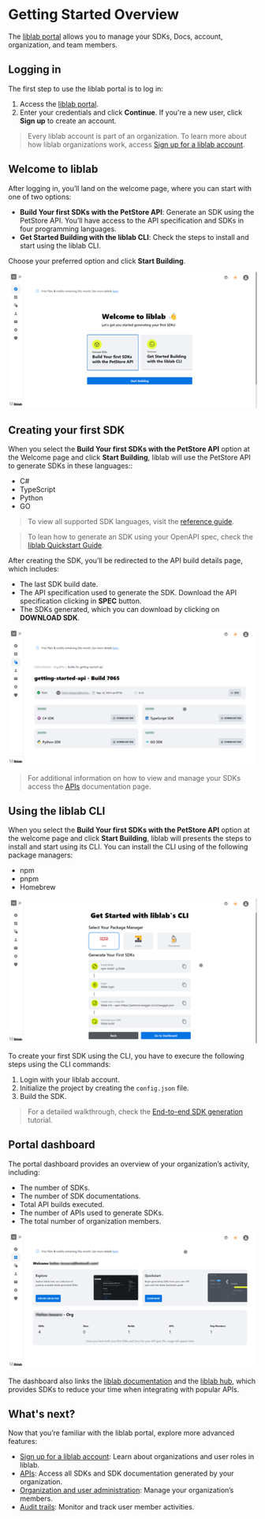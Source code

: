 # Getting Started Overview

The [liblab portal](https://app.liblab.com) allows you to manage your SDKs, Docs, account, organization, and team members.

## Logging in

The first step to use the liblab portal is to log in:

1. Access the [liblab portal](https://app.liblab.com).
2. Enter your credentials and click **Continue**. If you're a new user, click **Sign up** to create an account.

> Every liblab account is part of an organization. To learn more about how liblab organizations work, access [Sign up for a liblab account](https://developers.liblab.com/portal/sign-up).

## Welcome to liblab

After logging in, you’ll land on the welcome page, where you can start with one of two options:

- **Build Your first SDKs with the PetStore API**: Generate an SDK using the PetStore API. You’ll have access to the API specification and SDKs in four programming languages.
- **Get Started Building with the liblab CLI**: Check the steps to install and start using the liblab CLI.

Choose your preferred option and click **Start Building**.

![Welcome page liblab portal](img\liblab-getting-started-portal\welcome-page.png)

## Creating your first SDK

When you select the **Build Your first SDKs with the PetStore API** option at the Welcome page and click **Start Building**, liblab will use the PetStore API to generate SDKs in these languages::

- C#
- TypeScript
- Python
- GO

> To view all supported SDK languages, visit the [reference guide](https://developers.liblab.com/reference/version-support).

> To lean how to generate an SDK using your OpenAPI spec, check the [liblab Quickstart Guide](https://developers.liblab.com/get-started/quickstart-generate-sdk).

After creating the SDK, you’ll be redirected to the API build details page, which includes:

- The last SDK build date.
- The API specification used to generate the SDK. Download the API specification clicking in **SPEC** button.
- The SDKs generated, which you can download by clicking on **DOWNLOAD SDK**.

![Welcome page liblab portal](img\liblab-getting-started-portal\getting-started-api-dashboard.png)

> For additional information on how to view and manage your SDKs access the [APIs](https://developers.liblab.com/portal/apis) documentation page.

## Using the liblab CLI

When you select the **Build Your first SDKs with the PetStore API** option at the welcome page and click **Start Building**, liblab will presents the steps to install and start using its CLI. You can install the CLI using of the following package managers:

- npm
- pnpm
- Homebrew

![CLI guide](img\liblab-getting-started-portal\liblab-cli-guide.png)

To create your first SDK using the CLI, you have to execure the following steps using the CLI commands:

1. Login with your liblab account.
2. Initialize the project by creating the `config.json` file.
3. Build the SDK.

> For a detailed walkthrough, check the [End-to-end SDK generation](https://developers.liblab.com/tutorials/integrate-with-github-actions) tutorial.

## Portal dashboard

The portal dashboard provides an overview of your organization’s activity, including:

- The number of SDKs.
- The number of SDK documentations.
- Total API builds executed.
- The number of APIs used to generate SDKs.
- The total number of organization members.

![Portal dashboard](img\liblab-getting-started-portal\sdks-account-information.png)

The dashboard also links the [liblab documentation](https://developers.liblab.com/get-started/getting-started) and the [liblab hub](https://hub.liblab.com/), which provides SDKs to reduce your time when integrating with popular APIs.

## What's next?

Now that you’re familiar with the liblab portal, explore more advanced features:

- [Sign up for a liblab account](https://developers.liblab.com/portal/sign-up): Learn about organizations and user roles in liblab.
- [APIs](https://developers.liblab.com/portal/apis): Access all SDKs and SDK documentation generated by your organization.
- [Organization and user administration](https://developers.liblab.com/portal/user-admin): Manage your organization’s members.
- [Audit trails](https://developers.liblab.com/portal/audit-trails): Monitor and track user member activities.
